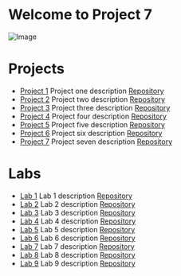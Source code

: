 # Welcome to Project 7
<img src="https://images.unsplash.com/photo-1589652717521-10c0d092dea9?ixlib=rb-4.0.3&ixid=M3wxMjA3fDB8MHxwaG90by1wYWdlfHx8fGVufDB8fHx8fA%3D%3D&auto=format&fit=crop&w=870&q=80" alt="Image">

# Projects

+ [Project 1](https://samantha936.github.io/CIT281-p1/) Project one description [Repository](https://github.com/Samantha936/CIT281-p1)
+ [Project 2](https://samantha936.github.io/CIT281-p2/) Project two description [Repository](https://github.com/Samantha936/CIT281-p2)
+ [Project 3](https://samantha936.github.io/CIT281-p3/) Project three description [Repository](https://github.com/Samantha936/CIT281-p3)
+ [Project 4](https://samantha936.github.io/CIT281-p4/) Project four description [Repository](https://github.com/Samantha936/CIT281-p4)
+ [Project 5](https://samantha936.github.io/CIT281-p5/) Project five description [Repository](https://github.com/Samantha936/CIT281-p5)
+ [Project 6](https://samantha936.github.io/CIT281-p6/) Project six description [Repository](https://github.com/Samantha936/CIT281-p6)
+ [Project 7](https://samantha936.github.io/CIT281-p7/) Project seven description [Repository](https://github.com/Samantha936/CIT281-p7)

# Labs

+ [Lab 1](https://samantha936.github.io/CIT281-lab1/) Lab 1 description [Repository](https://github.com/Samantha936/CIT281-lab1)
+ [Lab 2](https://samantha936.github.io/CIT281-lab2/) Lab 2 description [Repository](https://github.com/Samantha936/CIT281-lab2)
+ [Lab 3](https://samantha936.github.io/CIT281-lab3/) Lab 3 description [Repository](https://github.com/Samantha936/CIT281-lab3)
+ [Lab 4](https://samantha936.github.io/CIT281-lab4/) Lab 4 description [Repository](https://github.com/Samantha936/CIT281-lab4)
+ [Lab 5](https://samantha936.github.io/CIT281-lab5/) Lab 5 description [Repository](https://github.com/Samantha936/CIT281-lab5)
+ [Lab 6]() Lab 6 description [Repository]()
+ [Lab 7]() Lab 7 description [Repository]()
+ [Lab 8]() Lab 8 description [Repository]()
+ [Lab 9]() Lab 9 description [Repository]()


